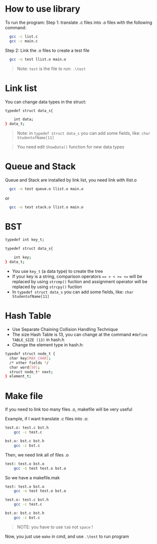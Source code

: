 # How to use library
To run the program:
Step 1: translate .c files into .o files with the following command:
```sh
  gcc -c list.c
  gcc -c main.c
```
Step 2: Link the .o files to create a test file
```sh
  gcc -o test llist.o main.o
```
> Note: `test` is the file to run: `.\test`

# Link list
You can change data types in the struct:
```sh
typedef struct data_s{

    int data;
} data_t;
```
> Note: in `typedef struct data_s` you can add some fields, like: `char StudentofName[11]`

> You need edit `ShowData()` function for new data types

# Queue and Stack

Queue and Stack are installed by link list, you need link with llist.o
```sh
  gcc -o test queue.o llist.o main.o
```
or
```sh
  gcc -o test stack.o llist.o main.o
```

# BST

```sh
typedef int key_t; 

typedef struct data_s{
    
    int key;
} data_t;
```
- You use `key_t` (a data type) to create the tree
- If your key is a string, comparison operators `== > < >= <=` will be replaced by using `strcmp()` fuction and assignment operator will be replaced by using `strcpy()` fuction
- In `typedef struct data_s` you can add some fields, like: `char StudentofName[11]`

# Hash Table
- Use Separate Chaining Collision Handling Technique
- The size Hash Table is 13, you can change at the command `#define TABLE_SIZE (13)` in hash.h
- Change the element type in hash.h:
```sh
typedef struct node_t {
  char key[MAX_CHAR];
  /* other fields */
  char word[50];
  struct node_t* next;
} element_t;  
```

# Make file

If you need to link too many files .o, makefile will be very useful

Example, if I want translate .c files into .o:
```sh
test.o: test.c bst.h
	gcc -c test.c

bst.o: bst.c bst.h
	gcc -c bst.c
```

Then, we need link all of files .o
```sh
test: test.o bst.o
	gcc -o test test.o bst.o
```

So we have a makefile.mak
```sh
test: test.o bst.o
	gcc -o test test.o bst.o

test.o: test.c bst.h
	gcc -c test.c

bst.o: bst.c bst.h
	gcc -c bst.c
```
> NOTE: you have to use `tab` not `space` !

Now, you just use `make` in cmd, and use `.\test` to run program
